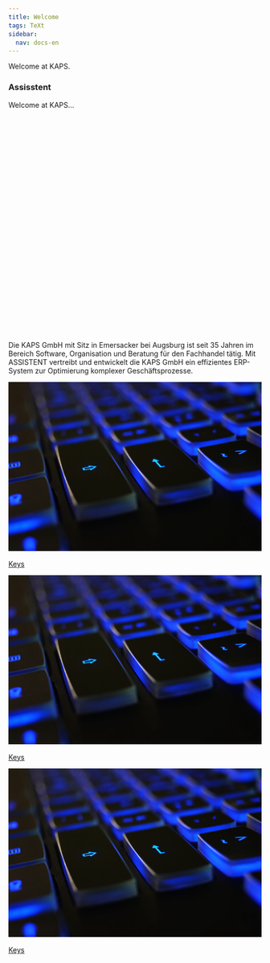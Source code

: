 ```yaml
---
title: Welcome
tags: TeXt
sidebar:
  nav: docs-en 
---
```


Welcome at KAPS.

<div class="hero hero--dark" style='height: 500px; background-image: url("/assets/images/keyboard.png");'>
  <div class="hero__content">
    <h3>Assisstent</h3>
    <p>Welcome at KAPS...</p>
  </div>
</div>

Die KAPS GmbH mit Sitz in Emersacker bei Augsburg ist seit 35 Jahren im Bereich Software, Organisation und Beratung für den Fachhandel tätig.
Mit ASSISTENT vertreibt und entwickelt die KAPS GmbH ein effizientes ERP-System zur Optimierung komplexer Geschäftsprozesse.

<div class="grid">
<div class="grid grid--p-3">

<div class="cell cell--4">
<div class="card">
  <div class="card__image">
    <img class="image" src="/assets/images/keyboard.png"/>
    <div class="overlay overlay--bottom">
    <a href="https://google.com">
    <p>Keys</p>
    </a>
    </div>
  </div>
</div>
</div>

<div class="cell cell--4">
<div class="card">
  <div class="card__image">
    <img class="image" src="/assets/images/keyboard.png"/>
    <div class="overlay overlay--bottom">
    <a href="https://google.com">
    <p>Keys</p>
    </a>
    </div>
  </div>
</div>
</div>

<div class="cell cell--4">
<div class="card">
  <div class="card__image">
    <img class="image" src="/assets/images/keyboard.png"/>
    <div class="overlay overlay--bottom">
    <a href="https://google.com">
    <p>Keys</p>
    </a>
    </div>
  </div>
</div>
</div>

</div>
</div>
